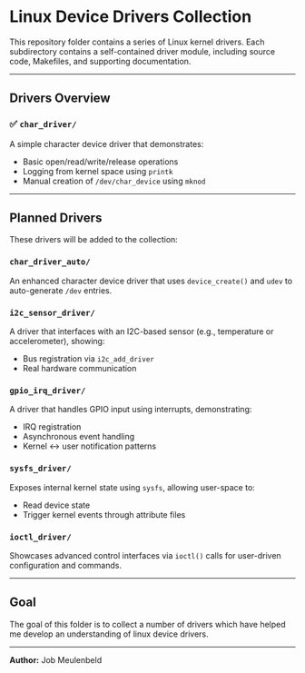 # Linux Device Drivers Collection

This repository folder contains a series of Linux kernel drivers. Each subdirectory contains a self-contained driver module, including source code, Makefiles, and supporting documentation.

---

## Drivers Overview

### ✅ `char_driver/`
A simple character device driver that demonstrates:
- Basic open/read/write/release operations
- Logging from kernel space using `printk`
- Manual creation of `/dev/char_device` using `mknod`

---

## Planned Drivers

These drivers will be added to the collection:

### `char_driver_auto/`
An enhanced character device driver that uses `device_create()` and `udev` to auto-generate `/dev` entries.

### `i2c_sensor_driver/`
A driver that interfaces with an I2C-based sensor (e.g., temperature or accelerometer), showing:
- Bus registration via `i2c_add_driver`
- Real hardware communication

### `gpio_irq_driver/`
A driver that handles GPIO input using interrupts, demonstrating:
- IRQ registration
- Asynchronous event handling
- Kernel <-> user notification patterns

### `sysfs_driver/`
Exposes internal kernel state using `sysfs`, allowing user-space to:
- Read device state
- Trigger kernel events through attribute files

### `ioctl_driver/`
Showcases advanced control interfaces via `ioctl()` calls for user-driven configuration and commands.

---

## Goal

The goal of this folder is to collect a number of drivers which have helped me develop an understanding of linux device drivers.

---

**Author:** Job Meulenbeld  
